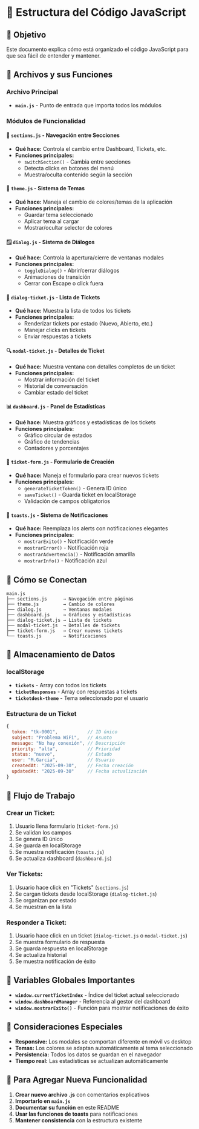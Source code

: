 # 📁 Estructura del Código JavaScript

## 🎯 **Objetivo**
Este documento explica cómo está organizado el código JavaScript para que sea fácil de entender y mantener.

## 📂 **Archivos y sus Funciones**

### **Archivo Principal**
- **`main.js`** - Punto de entrada que importa todos los módulos

### **Módulos de Funcionalidad**

#### **🧭 `sections.js` - Navegación entre Secciones**
- **Qué hace:** Controla el cambio entre Dashboard, Tickets, etc.
- **Funciones principales:**
  - `switchSection()` - Cambia entre secciones
  - Detecta clicks en botones del menú
  - Muestra/oculta contenido según la sección

#### **🎨 `theme.js` - Sistema de Temas**
- **Qué hace:** Maneja el cambio de colores/temas de la aplicación
- **Funciones principales:**
  - Guardar tema seleccionado
  - Aplicar tema al cargar
  - Mostrar/ocultar selector de colores

#### **🪟 `dialog.js` - Sistema de Diálogos**
- **Qué hace:** Controla la apertura/cierre de ventanas modales
- **Funciones principales:**
  - `toggleDialog()` - Abrir/cerrar diálogos
  - Animaciones de transición
  - Cerrar con Escape o click fuera

#### **🎫 `dialog-ticket.js` - Lista de Tickets**
- **Qué hace:** Muestra la lista de todos los tickets
- **Funciones principales:**
  - Renderizar tickets por estado (Nuevo, Abierto, etc.)
  - Manejar clicks en tickets
  - Enviar respuestas a tickets

#### **🔍 `modal-ticket.js` - Detalles de Ticket**
- **Qué hace:** Muestra ventana con detalles completos de un ticket
- **Funciones principales:**
  - Mostrar información del ticket
  - Historial de conversación
  - Cambiar estado del ticket

#### **📊 `dashboard.js` - Panel de Estadísticas**
- **Qué hace:** Muestra gráficos y estadísticas de los tickets
- **Funciones principales:**
  - Gráfico circular de estados
  - Gráfico de tendencias
  - Contadores y porcentajes

#### **📝 `ticket-form.js` - Formulario de Creación**
- **Qué hace:** Maneja el formulario para crear nuevos tickets
- **Funciones principales:**
  - `generateTicketToken()` - Genera ID único
  - `saveTicket()` - Guarda ticket en localStorage
  - Validación de campos obligatorios

#### **🍞 `toasts.js` - Sistema de Notificaciones**
- **Qué hace:** Reemplaza los alerts con notificaciones elegantes
- **Funciones principales:**
  - `mostrarExito()` - Notificación verde
  - `mostrarError()` - Notificación roja
  - `mostrarAdvertencia()` - Notificación amarilla
  - `mostrarInfo()` - Notificación azul

## 🔗 **Cómo se Conectan**

```
main.js
├── sections.js      → Navegación entre páginas
├── theme.js         → Cambio de colores
├── dialog.js        → Ventanas modales
├── dashboard.js     → Gráficos y estadísticas
├── dialog-ticket.js → Lista de tickets
├── modal-ticket.js  → Detalles de tickets
├── ticket-form.js   → Crear nuevos tickets
└── toasts.js        → Notificaciones
```

## 💾 **Almacenamiento de Datos**

### **localStorage**
- **`tickets`** - Array con todos los tickets
- **`ticketResponses`** - Array con respuestas a tickets
- **`ticketdesk-theme`** - Tema seleccionado por el usuario

### **Estructura de un Ticket**
```javascript
{
  token: "tk-0001",           // ID único
  subject: "Problema WiFi",   // Asunto
  message: "No hay conexión", // Descripción
  priority: "alta",           // Prioridad
  status: "nuevo",            // Estado
  user: "M.Garcia",           // Usuario
  createdAt: "2025-09-30",    // Fecha creación
  updatedAt: "2025-09-30"     // Fecha actualización
}
```

## 🎯 **Flujo de Trabajo**

### **Crear un Ticket:**
1. Usuario llena formulario (`ticket-form.js`)
2. Se validan los campos
3. Se genera ID único
4. Se guarda en localStorage
5. Se muestra notificación (`toasts.js`)
6. Se actualiza dashboard (`dashboard.js`)

### **Ver Tickets:**
1. Usuario hace click en "Tickets" (`sections.js`)
2. Se cargan tickets desde localStorage (`dialog-ticket.js`)
3. Se organizan por estado
4. Se muestran en la lista

### **Responder a Ticket:**
1. Usuario hace click en un ticket (`dialog-ticket.js` o `modal-ticket.js`)
2. Se muestra formulario de respuesta
3. Se guarda respuesta en localStorage
4. Se actualiza historial
5. Se muestra notificación de éxito

## 🔧 **Variables Globales Importantes**

- **`window.currentTicketIndex`** - Índice del ticket actual seleccionado
- **`window.dashboardManager`** - Referencia al gestor del dashboard
- **`window.mostrarExito()`** - Función para mostrar notificaciones de éxito

## 📱 **Consideraciones Especiales**

- **Responsive:** Los modales se comportan diferente en móvil vs desktop
- **Temas:** Los colores se adaptan automáticamente al tema seleccionado
- **Persistencia:** Todos los datos se guardan en el navegador
- **Tiempo real:** Las estadísticas se actualizan automáticamente

## 🚀 **Para Agregar Nueva Funcionalidad**

1. **Crear nuevo archivo .js** con comentarios explicativos
2. **Importarlo en `main.js`**
3. **Documentar su función** en este README
4. **Usar las funciones de toasts** para notificaciones
5. **Mantener consistencia** con la estructura existente